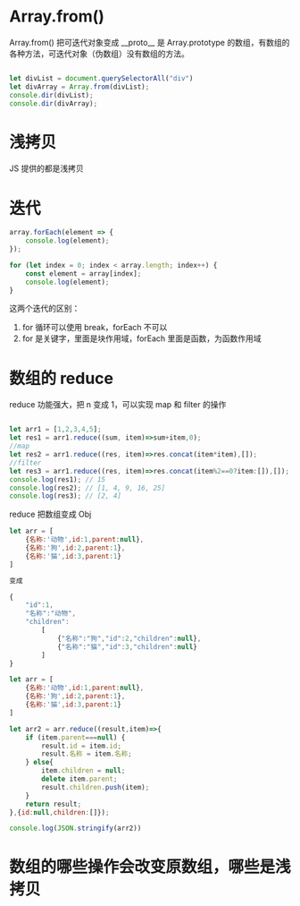 # Array.from()

Array.from() 把可迭代对象变成 \_\_proto\_\_ 是 Array.prototype 的数组，有数组的各种方法，可迭代对象（伪数组）没有数组的方法。

```javascript

let divList = document.querySelectorAll("div")
let divArray = Array.from(divList);
console.dir(divList);
console.dir(divArray);

```



# 浅拷贝

JS 提供的都是浅拷贝



# 迭代

```javascript
array.forEach(element => {
    console.log(element);
});

for (let index = 0; index < array.length; index++) {
    const element = array[index];
    console.log(element);
}
```

这两个迭代的区别：

1. for 循环可以使用 break，forEach 不可以
2. for 是关键字，里面是块作用域，forEach 里面是函数，为函数作用域



# 数组的 reduce

reduce 功能强大，把 n 变成 1，可以实现 map 和 filter 的操作

```javascript

let arr1 = [1,2,3,4,5];
let res1 = arr1.reduce((sum, item)=>sum+item,0);
//map
let res2 = arr1.reduce((res, item)=>res.concat(item*item),[]);
//filter
let res3 = arr1.reduce((res, item)=>res.concat(item%2==0?item:[]),[]);
console.log(res1); // 15
console.log(res2); // [1, 4, 9, 16, 25]
console.log(res3); // [2, 4]

```

reduce 把数组变成 Obj

```javascript
let arr = [
    {名称:'动物',id:1,parent:null},
    {名称:'狗',id:2,parent:1},
    {名称:'猫',id:3,parent:1}
]

变成

{
    "id":1,
    "名称":"动物",
    "children":
        [
            {"名称":"狗","id":2,"children":null},
            {"名称":"猫","id":3,"children":null}
        ]
}
```

```javascript
let arr = [
    {名称:'动物',id:1,parent:null},
    {名称:'狗',id:2,parent:1},
    {名称:'猫',id:3,parent:1}
]

let arr2 = arr.reduce((result,item)=>{
    if (item.parent===null) {
        result.id = item.id;
        result.名称 = item.名称;
    } else{
        item.children = null;
        delete item.parent;
        result.children.push(item);
    }
    return result;
},{id:null,children:[]});

console.log(JSON.stringify(arr2))
```



# 数组的哪些操作会改变原数组，哪些是浅拷贝